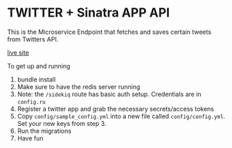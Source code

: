 # TWITTER + Sinatra APP API

This is the Microservice Endpoint that fetches and saves certain tweets from Twitters API. 

[live site](https://whispering-ravine-24969.herokuapp.com/request_access)

To get up and running

1. bundle install
2. Make sure to have the redis server running
3. Note: the `/sidekiq` route has basic auth setup. Credentials are in `config.ru`
4. Register a twitter app and grab the necessary secrets/access tokens
5. Copy `config/sample_config.yml` into a new file called `config/config.yml`. Set your new keys from step 3.
6. Run the migrations
7. Have fun